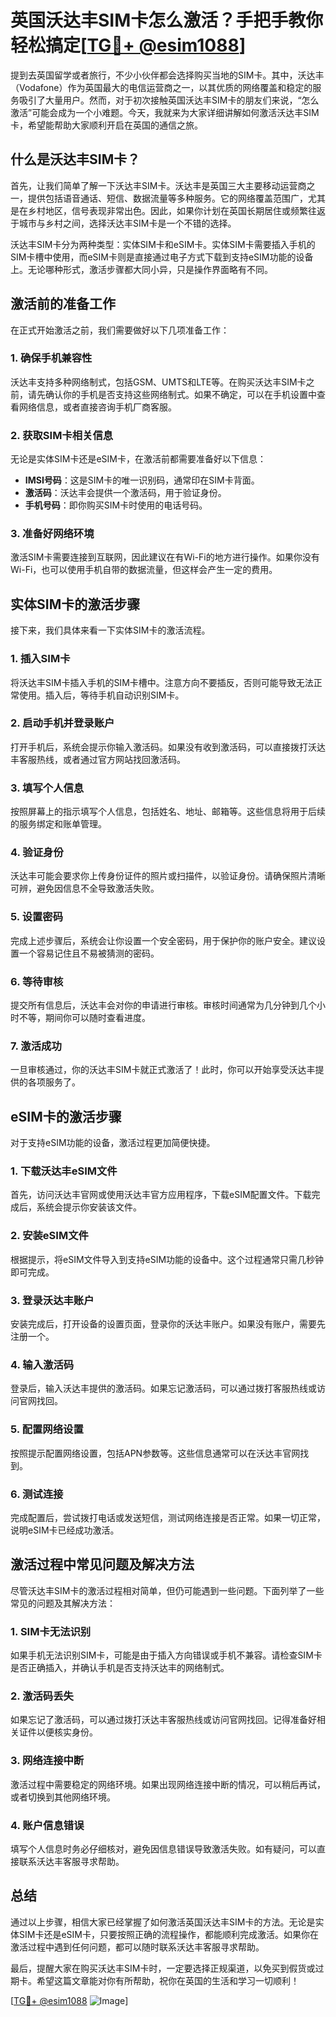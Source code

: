 # 英国沃达丰SIM卡怎么激活？手把手教你轻松搞定[[TG💪+ @esim1088](https://t.me/s/esim1088)]

提到去英国留学或者旅行，不少小伙伴都会选择购买当地的SIM卡。其中，沃达丰（Vodafone）作为英国最大的电信运营商之一，以其优质的网络覆盖和稳定的服务吸引了大量用户。然而，对于初次接触英国沃达丰SIM卡的朋友们来说，“怎么激活”可能会成为一个小难题。今天，我就来为大家详细讲解如何激活沃达丰SIM卡，希望能帮助大家顺利开启在英国的通信之旅。

## 什么是沃达丰SIM卡？

首先，让我们简单了解一下沃达丰SIM卡。沃达丰是英国三大主要移动运营商之一，提供包括语音通话、短信、数据流量等多种服务。它的网络覆盖范围广，尤其是在乡村地区，信号表现非常出色。因此，如果你计划在英国长期居住或频繁往返于城市与乡村之间，选择沃达丰SIM卡是一个不错的选择。

沃达丰SIM卡分为两种类型：实体SIM卡和eSIM卡。实体SIM卡需要插入手机的SIM卡槽中使用，而eSIM卡则是直接通过电子方式下载到支持eSIM功能的设备上。无论哪种形式，激活步骤都大同小异，只是操作界面略有不同。

## 激活前的准备工作

在正式开始激活之前，我们需要做好以下几项准备工作：

### 1. 确保手机兼容性
沃达丰支持多种网络制式，包括GSM、UMTS和LTE等。在购买沃达丰SIM卡之前，请先确认你的手机是否支持这些网络制式。如果不确定，可以在手机设置中查看网络信息，或者直接咨询手机厂商客服。

### 2. 获取SIM卡相关信息
无论是实体SIM卡还是eSIM卡，在激活前都需要准备好以下信息：
- **IMSI号码**：这是SIM卡的唯一识别码，通常印在SIM卡背面。
- **激活码**：沃达丰会提供一个激活码，用于验证身份。
- **手机号码**：即你购买SIM卡时使用的电话号码。

### 3. 准备好网络环境
激活SIM卡需要连接到互联网，因此建议在有Wi-Fi的地方进行操作。如果你没有Wi-Fi，也可以使用手机自带的数据流量，但这样会产生一定的费用。

## 实体SIM卡的激活步骤

接下来，我们具体来看一下实体SIM卡的激活流程。

### 1. 插入SIM卡
将沃达丰SIM卡插入手机的SIM卡槽中。注意方向不要插反，否则可能导致无法正常使用。插入后，等待手机自动识别SIM卡。

### 2. 启动手机并登录账户
打开手机后，系统会提示你输入激活码。如果没有收到激活码，可以直接拨打沃达丰客服热线，或者通过官方网站找回激活码。

### 3. 填写个人信息
按照屏幕上的指示填写个人信息，包括姓名、地址、邮箱等。这些信息将用于后续的服务绑定和账单管理。

### 4. 验证身份
沃达丰可能会要求你上传身份证件的照片或扫描件，以验证身份。请确保照片清晰可辨，避免因信息不全导致激活失败。

### 5. 设置密码
完成上述步骤后，系统会让你设置一个安全密码，用于保护你的账户安全。建议设置一个容易记住且不易被猜测的密码。

### 6. 等待审核
提交所有信息后，沃达丰会对你的申请进行审核。审核时间通常为几分钟到几个小时不等，期间你可以随时查看进度。

### 7. 激活成功
一旦审核通过，你的沃达丰SIM卡就正式激活了！此时，你可以开始享受沃达丰提供的各项服务了。

## eSIM卡的激活步骤

对于支持eSIM功能的设备，激活过程更加简便快捷。

### 1. 下载沃达丰eSIM文件
首先，访问沃达丰官网或使用沃达丰官方应用程序，下载eSIM配置文件。下载完成后，系统会提示你安装该文件。

### 2. 安装eSIM文件
根据提示，将eSIM文件导入到支持eSIM功能的设备中。这个过程通常只需几秒钟即可完成。

### 3. 登录沃达丰账户
安装完成后，打开设备的设置页面，登录你的沃达丰账户。如果没有账户，需要先注册一个。

### 4. 输入激活码
登录后，输入沃达丰提供的激活码。如果忘记激活码，可以通过拨打客服热线或访问官网找回。

### 5. 配置网络设置
按照提示配置网络设置，包括APN参数等。这些信息通常可以在沃达丰官网找到。

### 6. 测试连接
完成配置后，尝试拨打电话或发送短信，测试网络连接是否正常。如果一切正常，说明eSIM卡已经成功激活。

## 激活过程中常见问题及解决方法

尽管沃达丰SIM卡的激活过程相对简单，但仍可能遇到一些问题。下面列举了一些常见的问题及其解决方法：

### 1. SIM卡无法识别
如果手机无法识别SIM卡，可能是由于插入方向错误或手机不兼容。请检查SIM卡是否正确插入，并确认手机是否支持沃达丰的网络制式。

### 2. 激活码丢失
如果忘记了激活码，可以通过拨打沃达丰客服热线或访问官网找回。记得准备好相关证件以便核实身份。

### 3. 网络连接中断
激活过程中需要稳定的网络环境。如果出现网络连接中断的情况，可以稍后再试，或者切换到其他网络环境。

### 4. 账户信息错误
填写个人信息时务必仔细核对，避免因信息错误导致激活失败。如有疑问，可以直接联系沃达丰客服寻求帮助。

## 总结

通过以上步骤，相信大家已经掌握了如何激活英国沃达丰SIM卡的方法。无论是实体SIM卡还是eSIM卡，只要按照正确的流程操作，都能顺利完成激活。如果你在激活过程中遇到任何问题，都可以随时联系沃达丰客服寻求帮助。

最后，提醒大家在购买沃达丰SIM卡时，一定要选择正规渠道，以免买到假货或过期卡。希望这篇文章能对你有所帮助，祝你在英国的生活和学习一切顺利！

[[TG💪+ @esim1088](https://t.me/s/esim1088) ![Image](https://i.postimg.cc/4NQfJmqS/Snipaste-2025-05-13-00-14-12.png)]